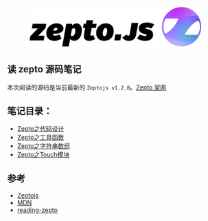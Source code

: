 <div align="center">
  <img src="/images/logo.png" width="400"> 
</div>

## 读 zepto 源码笔记

本次阅读的源码是当前最新的 `Zeptojs v1.2.0`。[Zepto 官网](http://zeptojs.com/)

## 笔记目录：  

- [Zepto之代码设计](./file/Zepto之代码设计.md)
- [Zepto之工具函数](./file/Zepto之工具函数.md)
- [Zepto之字符串数组](./file/Zepto之字符串数组方法.md)
- [Zepto之Touch模块](./file/Zepto之Touch模块.md)

## 参考

- [Zeptojs](http://zeptojs.com/)
- [MDN](https://developer.mozilla.org/zh-CN/docs/Web)
- [reading-zepto](https://github.com/yeyuqiudeng/reading-zepto)